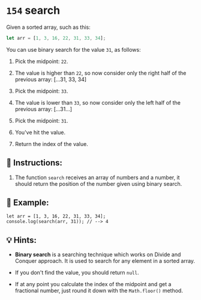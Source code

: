# `154` search

Given a sorted array, such as this:

```js
let arr = [1, 3, 16, 22, 31, 33, 34];
```

You can use binary search for the value `31`, as follows:

1. Pick the midpoint: `22`.

2. The value is higher than `22`, so now consider only the right half of the previous array: [...31, 33, 34]

3. Pick the midpoint: `33`.

4. The value is lower than `33`, so now consider only the left half of the previous array: [...31...]

5. Pick the midpoint: `31`.

6. You've hit the value.

7. Return the index of the value.

## 📝 Instructions:

1. The function `search` receives an array of numbers and a number, it should return the position of the number given using binary search.

## 📎 Example: 

```Js
let arr = [1, 3, 16, 22, 31, 33, 34];
console.log(search(arr, 31)); // --> 4
```

## 💡 Hints:

+ **Binary search** is a searching technique which works on Divide and Conquer approach. It is used to search for any element in a sorted array.  

+ If you don't find the value, you should return `null`.

+ If at any point you calculate the index of the midpoint and get a fractional number, just round it down with the `Math.floor()` method.

